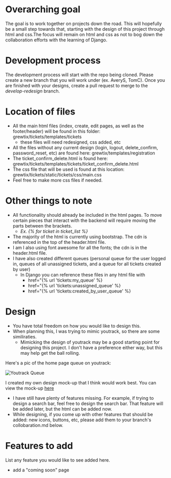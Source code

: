 Overarching goal
================
The goal is to work together on projects down the road. This will hopefully be a small step towards that, starting with the design of this project through html and css.The focus will remain on html and css as not to bog down the collaboration efforts with the learning of Django.

Development process
================
The development process will start with the repo being cloned. Please create a new branch that you will work under (ex. AveryS, TomC). Once you are finished with your designs, create a pull request to merge to the <em>develop-redesign</em> branch.

Location of files
================
 * All the main html files (index, create, edit pages, as well as the footer/header) will be found in this folder: grewtix/tickets/templates/tickets
    * these files will need redesigned, css added, etc
 * All the files without any current design (login, logout, delete_confirm, password_reset, etc) are found here: grewtix/templates/registration
 * The ticket_confirm_delete.html is found here: grewtix/tickets/templates/tickets/ticket_confirm_delete.html
 * The css file that will be used is found at this location: grewtix/tickets/static/tickets/css/main.css
 * Feel free to make more css files if needed.

Other things to note
================
 * All functionality should already be included in the html pages. To move certain pieces that interact with the backend
  will require moving the parts between the brackets.
      * <em>Ex. {% for ticket in ticket_list %}</em>
 * The majority of the html is currently using bootstrap. The cdn is referenced in the top of the header.html file.
 * I am I also using font awesome for all the fonts; the cdn is in the header.html file.
 * I have also created different queues (personal queue for the user logged in, queues of all unassigned tickets, and a queue for all tickets created by user)
   * In Django you can reference these files in any html file with
      * href="{% url 'tickets:my_queue' %}
      * href="{% url 'tickets:unassigned_queue' %}
      * href="{% url 'tickets:created_by_user_queue' %}


Design
================
 * You have total freedom on how you would like to design this.
 * When planning this, I was trying to mimic youtrack, so there are some similiraties.
   * Mimicking the design of youtrack may be a good starting point for designing this project. I don't have a preference either way, but this may help get the ball rolling.

Here's a pic of the home page queue on youtrack:

![Youtrack Queue](https://www.jetbrains.com/youtrack/img/screenshots/70/Issue_list@2x.png)

I created my own design mock-up that I think would work best. You can view the mock-up [here](https://www.figma.com/file/HC2X9khLUbBmUl4FErxAeN/Grewtix?node-id=0%3A1)

 * I have still have plenty of features missing. For example, if trying to design a search bar, feel free to design the search bar. That feature will be added later, but the html can be added now. 
 * While designing, if you come up with other features that should be added: new icons, buttons, etc, please add them to your branch's collobaration.md below.
 
Features to add
================
List any feature you would like to see added here.
- add a "coming soon" page
